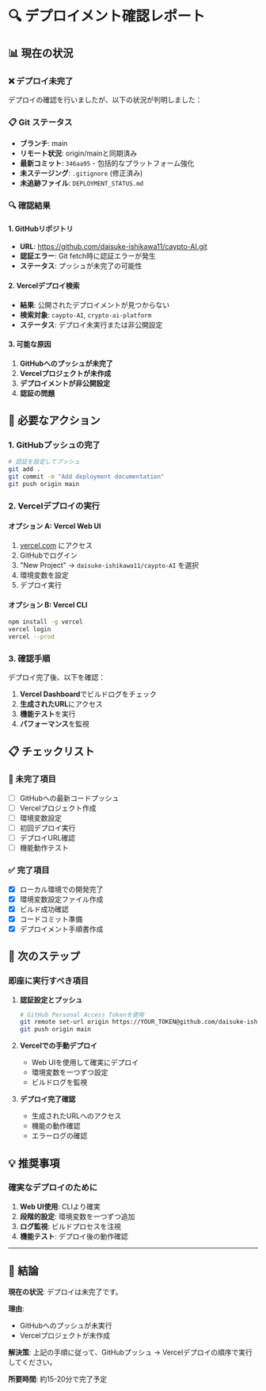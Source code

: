 # 🔍 デプロイメント確認レポート

## 📊 現在の状況

### ❌ デプロイ未完了
デプロイの確認を行いましたが、以下の状況が判明しました：

### 📋 Git ステータス
- **ブランチ**: main
- **リモート状況**: origin/mainと同期済み
- **最新コミット**: `346aa95` - 包括的なプラットフォーム強化
- **未ステージング**: `.gitignore` (修正済み)
- **未追跡ファイル**: `DEPLOYMENT_STATUS.md`

### 🔍 確認結果

#### 1. **GitHubリポジトリ**
- **URL**: https://github.com/daisuke-ishikawa11/caypto-AI.git
- **認証エラー**: Git fetch時に認証エラーが発生
- **ステータス**: プッシュが未完了の可能性

#### 2. **Vercelデプロイ検索**
- **結果**: 公開されたデプロイメントが見つからない
- **検索対象**: `caypto-AI`, `crypto-ai-platform`
- **ステータス**: デプロイ未実行または非公開設定

#### 3. **可能な原因**
1. **GitHubへのプッシュが未完了**
2. **Vercelプロジェクトが未作成**
3. **デプロイメントが非公開設定**
4. **認証の問題**

## 🚨 必要なアクション

### 1. **GitHubプッシュの完了**
```bash
# 認証を設定してプッシュ
git add .
git commit -m "Add deployment documentation"
git push origin main
```

### 2. **Vercelデプロイの実行**

#### オプション A: Vercel Web UI
1. [vercel.com](https://vercel.com) にアクセス
2. GitHubでログイン
3. "New Project" → `daisuke-ishikawa11/caypto-AI` を選択
4. 環境変数を設定
5. デプロイ実行

#### オプション B: Vercel CLI
```bash
npm install -g vercel
vercel login
vercel --prod
```

### 3. **確認手順**
デプロイ完了後、以下を確認：

1. **Vercel Dashboard**でビルドログをチェック
2. **生成されたURL**にアクセス
3. **機能テスト**を実行
4. **パフォーマンス**を監視

## 📋 チェックリスト

### 🔴 未完了項目
- [ ] GitHubへの最新コードプッシュ
- [ ] Vercelプロジェクト作成
- [ ] 環境変数設定
- [ ] 初回デプロイ実行
- [ ] デプロイURL確認
- [ ] 機能動作テスト

### ✅ 完了項目
- [x] ローカル環境での開発完了
- [x] 環境変数設定ファイル作成
- [x] ビルド成功確認
- [x] コードコミット準備
- [x] デプロイメント手順書作成

## 🎯 次のステップ

### 即座に実行すべき項目

1. **認証設定とプッシュ**
   ```bash
   # GitHub Personal Access Tokenを使用
   git remote set-url origin https://YOUR_TOKEN@github.com/daisuke-ishikawa11/caypto-AI.git
   git push origin main
   ```

2. **Vercelでの手動デプロイ**
   - Web UIを使用して確実にデプロイ
   - 環境変数を一つずつ設定
   - ビルドログを監視

3. **デプロイ完了確認**
   - 生成されたURLへのアクセス
   - 機能の動作確認
   - エラーログの確認

## 💡 推奨事項

### 確実なデプロイのために
1. **Web UI使用**: CLIより確実
2. **段階的設定**: 環境変数を一つずつ追加
3. **ログ監視**: ビルドプロセスを注視
4. **機能テスト**: デプロイ後の動作確認

---

## 🔴 結論

**現在の状況**: デプロイは未完了です。

**理由**: 
- GitHubへのプッシュが未実行
- Vercelプロジェクトが未作成

**解決策**: 
上記の手順に従って、GitHubプッシュ → Vercelデプロイの順序で実行してください。

**所要時間**: 約15-20分で完了予定